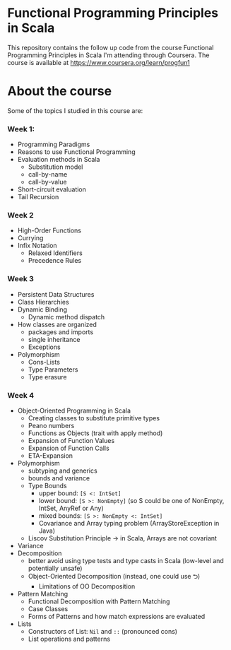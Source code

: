 # Functional Programming Principles in Scala

This repository contains the follow up code from the course Functional Programming Principles in Scala I'm attending through Coursera. The course is available at https://www.coursera.org/learn/progfun1

# About the course

Some of the topics I studied in this course are:

### Week 1:
- Programming Paradigms
- Reasons to use Functional Programming
- Evaluation methods in Scala
  - Substitution model
  - call-by-name
  - call-by-value
- Short-circuit evaluation
- Tail Recursion

### Week 2
- High-Order Functions
- Currying
- Infix Notation
  - Relaxed Identifiers
  - Precedence Rules

### Week 3
- Persistent Data Structures
- Class Hierarchies
- Dynamic Binding
  - Dynamic method dispatch
- How classes are organized
  - packages and imports
  - single inheritance
  - Exceptions
- Polymorphism
  - Cons-Lists
  - Type Parameters
  - Type erasure
  
### Week 4
- Object-Oriented Programming in Scala
  - Creating classes to substitute primitive types
  - Peano numbers
  - Functions as Objects (trait with apply method)
  - Expansion of Function Values
  - Expansion of Function Calls
  - ETA-Expansion
- Polymorphism
  - subtyping and generics
  - bounds and variance
  - Type Bounds
    - upper bound: `[S <: IntSet]`
    - lower bound: `[S >: NonEmpty]` (so S could be one of NonEmpty, IntSet, AnyRef or Any)
    - mixed bounds: `[S >: NonEmpty <: IntSet]`
    - Covariance and Array typing problem (ArrayStoreException in Java)
  - Liscov Substitution Principle -> in Scala, Arrays are not covariant
- Variance
- Decomposition
  - better avoid using type tests and type casts in Scala (low-level and potentially unsafe)
  - Object-Oriented Decomposition (instead, one could use ⮌)
    - Limitations of OO Decomposition
- Pattern Matching
  - Functional Decomposition with Pattern Matching
  - Case Classes
  - Forms of Patterns and how match expressions are evaluated
- Lists
  - Constructors of List: `Nil` and `::` (pronounced cons)
  - List operations and patterns
